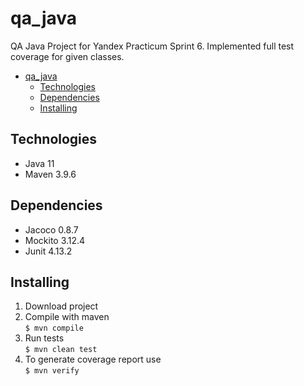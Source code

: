 # qa_java
QA Java Project for Yandex Practicum Sprint 6. Implemented full test coverage for given classes.

<!-- TOC -->
* [qa_java](#qa_java)
  * [Technologies](#technologies-)
  * [Dependencies](#dependencies-)
  * [Installing](#installing)
<!-- TOC -->

## Technologies 

- Java 11
- Maven 3.9.6

## Dependencies 

- Jacoco 0.8.7
- Mockito 3.12.4
- Junit 4.13.2

## Installing

1. Download project 
2. Compile with maven <br> ```$ mvn compile ```
3. Run tests <br> ```$ mvn clean test```
4. To generate coverage report use <br> ```$ mvn verify```


